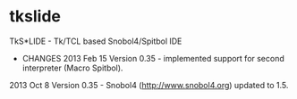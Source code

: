 tkslide
=======

TkS*LIDE - Tk/TCL based Snobol4/Spitbol IDE


* CHANGES
2013 Feb 15
Version 0.35 - implemented support for second interpreter (Macro Spitbol).

2013 Oct 8
Version 0.35 - Snobol4 (http://www.snobol4.org) updated to 1.5. 
